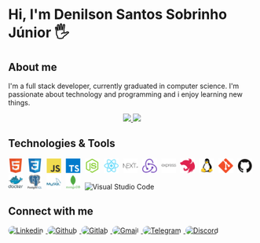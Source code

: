 <h1>Hi, I'm Denilson Santos Sobrinho Júnior 🖐</h1>

<h2>About me</h2>

I'm a full stack developer, currently graduated in computer science. I'm passionate about technology and programming and i enjoy learning new things.

<div align="center">
  <a href="https://github.com/denilsonssj">
  <img height="180em" src="https://github-readme-stats.vercel.app/api?username=denilsonssj&show_icons=true&theme=dark&include_all_commits=true&count_private=true"/>
  <img height="180em" src="https://github-readme-stats.vercel.app/api/top-langs/?username=denilsonssj&layout=compact&langs_count=7&theme=dark"/>
  </a>
</div>

<h2>Technologies & Tools</h2>

<div id="languages-and-tools">
    <img src="https://raw.githubusercontent.com/devicons/devicon/master/icons/html5/html5-original.svg" alt="Javascript" width="30px" height="30px" style="margin-right: 5px;">
    <img src="https://raw.githubusercontent.com/devicons/devicon/master/icons/css3/css3-original.svg" alt="Javascript" width="30px" height="30px" style="margin-right: 5px;">
    <img src="https://raw.githubusercontent.com/devicons/devicon/master/icons/javascript/javascript-original.svg" alt="Javascript" width="30px" height="30px" style="margin-right: 5px;">
    <img src="https://raw.githubusercontent.com/devicons/devicon/master/icons/typescript/typescript-original.svg" alt="Typescript" width="30px" height="30px" style="margin-right: 5px;">
    <img src="https://raw.githubusercontent.com/devicons/devicon/master/icons/nodejs/nodejs-plain.svg" alt="Node.js" width="30px" height="30px" style="margin-right: 5px;">
    <img src="https://raw.githubusercontent.com/devicons/devicon/master/icons/react/react-original.svg" alt="React" width="30px" height="30px" style="margin-right: 5px;">
    <img src="https://raw.githubusercontent.com/devicons/devicon/master/icons/nextjs/nextjs-original-wordmark.svg" alt="Next.js" width="30px" height="30px" style="margin-right: 5px;">
    <img src="https://raw.githubusercontent.com/devicons/devicon/master/icons/redux/redux-original.svg" alt="Redux" width="30px" height="30px" style="margin-right: 5px;">
    <img src="https://raw.githubusercontent.com/devicons/devicon/master/icons/express/express-original-wordmark.svg" alt="Redux" width="30px" height="30px" style="margin-right: 5px;">
    <img src="https://raw.githubusercontent.com/devicons/devicon/master/icons/nestjs/nestjs-plain.svg" alt="Nest.js" width="30px" height="30px" style="margin-right: 5px;">
    <img src="https://raw.githubusercontent.com/devicons/devicon/master/icons/linux/linux-original.svg" alt="Linux" width="30px" height="30px" style="margin-right: 5px;">
    <img src="https://raw.githubusercontent.com/devicons/devicon/master/icons/git/git-original.svg" alt="Git" width="30px" height="30px" style="margin-right: 5px;">
    <img src="https://raw.githubusercontent.com/devicons/devicon/master/icons/github/github-original.svg" alt="Github" width="30px" height="30px" style="margin-right: 5px;">
    <img src="https://raw.githubusercontent.com/devicons/devicon/master/icons/docker/docker-original-wordmark.svg" alt="Docker" width="30px" height="30px" style="margin-right: 5px;">
    <img src="https://raw.githubusercontent.com/devicons/devicon/master/icons/postgresql/postgresql-original-wordmark.svg" alt="PostgreSQL" width="30px" height="30px" style="margin-right: 5px;">
    <img src="https://raw.githubusercontent.com/devicons/devicon/master/icons/mysql/mysql-plain-wordmark.svg" alt="MySQL" width="30px" height="30px" style="margin-right: 5px;">
    <img src="https://raw.githubusercontent.com/devicons/devicon/master/icons/mongodb/mongodb-plain-wordmark.svg" alt="MongoDB" width="30px" height="30px" style="margin-right: 5px;">
    <img src="https://upload.wikimedia.org/wikipedia/commons/9/9a/Visual_Studio_Code_1.35_icon.svg" alt="Visual Studio Code" width="30px" height="30px" style="margin-right: 5px;">
</div>

<h2>Connect with me</h2>

<div class="social-badges">
    <a href="https://www.linkedin.com/in/denilsonssj">
        <img class="social-badge-item" src="https://img.shields.io/badge/LinkedIn-0077B5?style=for-the-badge&logo=linkedin&logoColor=white" alt="Linkedin" style="margin-right: 5px; border-radius: 20px;">
    </a>
    <a href="https://github.com/denilsonssj">
        <img class="social-badge-item" src="https://img.shields.io/badge/GitHub-100000?style=for-the-badge&logo=github&logoColor=white" alt="Github" style="margin-right: 5px; border-radius: 20px;">
    </a>
    <a href="https://gitlab.com/denilsonssj">
        <img class="social-badge-item" src="https://img.shields.io/badge/GitLab-330F63?style=for-the-badge&logo=gitlab&logoColor=white" alt="Gitlab" style="margin-right: 5px; border-radius: 20px;">
    </a>
    <a href="mailto:dssjunior98@gmail.com/">
        <img class="social-badge-item" src="https://img.shields.io/badge/Gmail-D14836?style=for-the-badge&logo=gmail&logoColor=white" alt="Gmail" style="margin-right: 5px; border-radius: 20px;">
    </a>
    <a href="mailto:dssjunior98@gmail.com/">
        <img class="social-badge-item" src="https://img.shields.io/badge/Telegram-2CA5E0?style=for-the-badge&logo=telegram&logoColor=white" alt="Telegram" style="margin-right: 5px; border-radius: 20px;">
    </a>
    <a href="https://discordapp.com/users/denilsonssj#1832">
        <img class="social-badge-item" src="https://img.shields.io/badge/Discord-7289DA?style=for-the-badge&logo=discord&logoColor=white" alt="Discord" style="margin-right: 5px; border-radius: 20px;">
    </a>
</div>